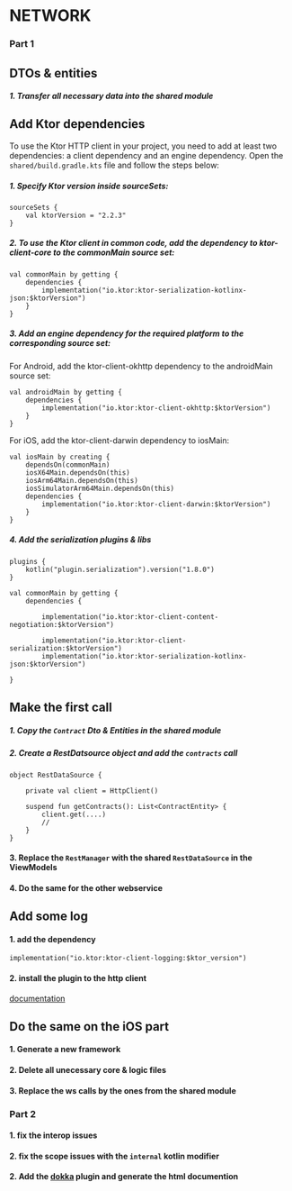 # NETWORK

### Part 1

## DTOs & entities
##### 1. Transfer all necessary data into the shared module


## Add Ktor dependencies
To use the Ktor HTTP client in your project, you need to add at least two dependencies: a client dependency and an engine dependency. Open the `shared/build.gradle.kts` file and follow the steps below:

##### 1. Specify Ktor version inside sourceSets:

```
sourceSets {
    val ktorVersion = "2.2.3"
}
```

##### 2. To use the Ktor client in common code, add the dependency to ktor-client-core to the commonMain source set:

```
val commonMain by getting {
    dependencies {
		implementation("io.ktor:ktor-serialization-kotlinx-json:$ktorVersion")
    }
}
```

##### 3. Add an engine dependency for the required platform to the corresponding source set:
For Android, add the ktor-client-okhttp dependency to the androidMain source set:


```
val androidMain by getting {
    dependencies {
        implementation("io.ktor:ktor-client-okhttp:$ktorVersion")
    }
}

```

For iOS, add the ktor-client-darwin dependency to iosMain:

```
val iosMain by creating {
    dependsOn(commonMain)
    iosX64Main.dependsOn(this)
    iosArm64Main.dependsOn(this)
    iosSimulatorArm64Main.dependsOn(this)
    dependencies {
        implementation("io.ktor:ktor-client-darwin:$ktorVersion")
    }
}

```
##### 4. Add the serialization plugins & libs

```
plugins {
    kotlin("plugin.serialization").version("1.8.0")
}
```
```
val commonMain by getting {
    dependencies {

		implementation("io.ktor:ktor-client-content-negotiation:$ktorVersion")

		implementation("io.ktor:ktor-client-serialization:$ktorVersion")
		implementation("io.ktor:ktor-serialization-kotlinx-json:$ktorVersion")

}
```
## Make the first call
##### 1. Copy the `Contract` Dto & Entities in the shared module

##### 2. Create a RestDatsource object and add the `contracts` call

```
object RestDataSource {

	private val client = HttpClient()

	suspend fun getContracts(): List<ContractEntity> {
		client.get(....)
		// 
	}
}
```

#### 3. Replace the `RestManager` with the shared `RestDataSource` in the ViewModels
#### 4. Do the same for the other webservice

## Add some log
#### 1. add the dependency

```
implementation("io.ktor:ktor-client-logging:$ktor_version")
```
#### 2. install the plugin to the http client
[documentation](https://ktor.io/docs/client-logging.html#add_dependencies)

## Do the same on the iOS part

#### 1. Generate a new framework
#### 2. Delete all unecessary core & logic files
#### 3. Replace the ws calls by the ones from the shared module

### Part 2

#### 1. fix the interop issues
#### 2. fix the scope issues with the `internal` kotlin modifier
#### 2. Add the [dokka](https://kotlinlang.org/docs/dokka-get-started.html) plugin and generate the html documention



